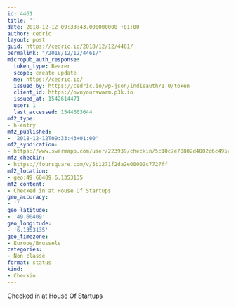 ```yaml
---
id: 4461
title: ''
date: 2018-12-12 09:33:43.000000000 +01:00
author: cedric
layout: post
guid: https://cedric.io/2018/12/12/4461/
permalink: "/2018/12/12/4461/"
micropub_auth_response:
  token_type: Bearer
  scope: create update
  me: https://cedric.io/
  issued_by: https://cedric.io/wp-json/indieauth/1.0/token
  client_id: https://ownyourswarm.p3k.io
  issued_at: 1542614471
  user: 1
  last_accessed: 1544603644
mf2_type:
- h-entry
mf2_published:
- '2018-12-12T09:33:43+01:00'
mf2_syndication:
- https://www.swarmapp.com/user/223939/checkin/5c10c7e70802d4002c6c495c
mf2_checkin:
- https://foursquare.com/v/5b1271f2da2e00002c7727ff
mf2_location:
- geo:49.60409,6.1353135
mf2_content:
- Checked in at House Of Startups
geo_accuracy:
- ''
geo_latitude:
- '49.60409'
geo_longitude:
- '6.1353135'
geo_timezone:
- Europe/Brussels
categories:
- Non classé
format: status
kind:
- Checkin
---
```

Checked in at House Of Startups